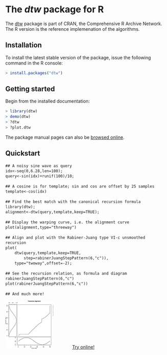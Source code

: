 # The *dtw* package for R

The [dtw](https://cran.r-project.org/package=dtw) package is part of
CRAN, the Comprehensive R Archive Network. The R version is the
reference implemenation of the algorithms.

## Installation

To install the latest stable version of the package,
issue the following command in the R console:  

```R
> install.packages("dtw")
```
  
## Getting started

Begin from the installed documentation:  

```R
> library(dtw) 
> demo(dtw)
> ?dtw 
> ?plot.dtw
```


The package manual pages can also be [browsed
online](https://www.rdocumentation.org/packages/dtw).

## Quickstart

    ## A noisy sine wave as query
    idx<-seq(0,6.28,len=100);
    query<-sin(idx)+runif(100)/10;
    
    ## A cosine is for template; sin and cos are offset by 25 samples
    template<-cos(idx)
    
    ## Find the best match with the canonical recursion formula
    library(dtw);
    alignment<-dtw(query,template,keep=TRUE);
    
    ## Display the warping curve, i.e. the alignment curve
    plot(alignment,type="threeway")
    
    ## Align and plot with the Rabiner-Juang type VI-c unsmoothed recursion
    plot(
        dtw(query,template,keep=TRUE,
            step=rabinerJuangStepPattern(6,"c")),
        type="twoway",offset=-2);
    
    ## See the recursion relation, as formula and diagram
    rabinerJuangStepPattern(6,"c")
    plot(rabinerJuangStepPattern(6,"c"))
    
    ## And much more!
	

[![](images/thumbs/thumb_example10.png)](images/11.html) &emsp; &emsp; &emsp;
 [Try online!](https://rnotebook.io/anon/5f3ddc63ac17d7cf/notebooks/Welcome.ipynb)



